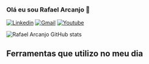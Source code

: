 ### Olá eu sou Rafael Arcanjo 👋

[![Linkedin](https://img.shields.io/badge/LinkedIn-0077B5?style=for-the-badge&logo=linkedin&logoColor=white)](https://www.linkedin.com/in/rafael-arcanjo-oliveira/)
[![Gmail](https://img.shields.io/badge/Gmail-D14836?style=for-the-badge&logo=gmail&logoColor=white)](mailto:arcanjor411@gmail.com)
[![Youtube](https://img.shields.io/badge/Gmail-D14836?style=for-the-badge&logo=gmail&logoColor=white)](mailto:arcanjor411@gmail.com)

![Rafael Arcanjo GitHub stats](https://github-readme-stats.vercel.app/api?username=rafael-arcanjo22&show_icons=true&theme=dark)

## Ferramentas que utilizo no meu dia

<div style="display: inline_block"><br/>
  <igm align="center" alt="azure" height="30" width="40" src="https://cdn.jsdelivr.net/gh/devicons/devicon/icons/azure/azure-original-wordmark.svg">
 </div>
